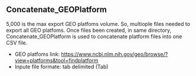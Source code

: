 ## Concatenate_GEOPlatform

5,000 is the max export GEO platfoms volume. So, multiople files needed to export all GEO platfoms. Once files been created, in same directory, Concatenate_GEOPlatform is used to concatenate platform files into one CSV file.

* GEO platfoms link: https://www.ncbi.nlm.nih.gov/geo/browse/?view=platforms&tool=findplatform
* Inpute file formate: tab delimited (Tab)

